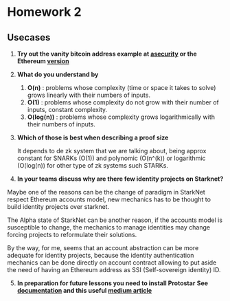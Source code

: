 # Homework 2
## Usecases
1. **Try out the vanity bitcoin address example at [asecurity](https://asecuritysite.com/blockchain/vanity) or the Ethereum [version](https://vanity-eth.tk/)**

2. **What do you understand by**

	1. **O(n)** : problems whose complexity (time or space it takes to solve) grows linearly with their numbers of inputs.
	2. **O(1)** : problems whose complexity do not grow with their number of inputs, constant complexity.
	3. **O(log(n))** : problems whose complexity grows logarithmically with their numbers of inputs.
	

3. **Which of those is best when describing a proof size**

	It depends to de zk system that we are talking about, being approx constant for SNARKs (O(1)) and polynomic (O(n^(k))  or logarithmic (O(log(n)) for other type of zk systems such STARKs.

4. **In your teams discuss why are there few identity projects on Starknet?**

Maybe one of the reasons can be the change of paradigm in StarkNet respect Ethereum accounts model, new mechanics has to be thought to build identity projects over starknet.

The Alpha state of StarkNet can be another reason, if the accounts model is susceptible to change, the mechanics to manage identities may change forcing projects to reformulate their solutions.

By the way, for me, seems that an account abstraction can be more adequate for identity projects, because the identity authentication mechanics can be done directly on account contract allowing to put aside the need of having an Ethereum address as SSI (Self-sovereign identity) ID.


5. **In preparation for future lessons you need to install Protostar**
**See [documentation](https://docs.swmansion.com/protostar/docs/tutorials/installation) and this useful [medium article](https://blog.swmansion.com/testing-starknet-contracts-made-easy-with-protostar-2ecdad3c9133)**